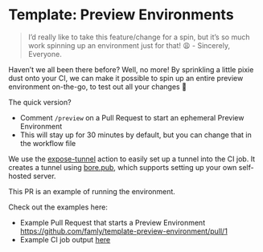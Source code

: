 # Template: Preview Environments

> I’d really like to take this feature/change for a spin, but it’s so much work spinning up an environment just for that! 😩 - Sincerely, Everyone.
>
Haven’t we all been there before? Well, no more! By sprinkling a little pixie dust onto your CI, we can make it possible to spin up an entire preview environment on-the-go, to test out all your changes 🙂

The quick version?

- Comment `/preview` on a Pull Request to start an ephemeral Preview Environment
- This will stay up for 30 minutes by default, but you can change that in the workflow file

We use the [expose-tunnel](https://github.com/marketplace/actions/expose-tunnel) action to easily set up a tunnel into the CI job. It creates a tunnel using [bore.pub](https://github.com/ekzhang/bore), which supports setting up your own self-hosted server.


This PR is an example of running the environment.

Check out the examples here:
- Example Pull Request that starts a Preview Environment https://github.com/famly/template-preview-environment/pull/1
- Example CI job output [here](https://github.com/famly/template-preview-environment/actions/runs/3456364929/jobs/5769048829)
